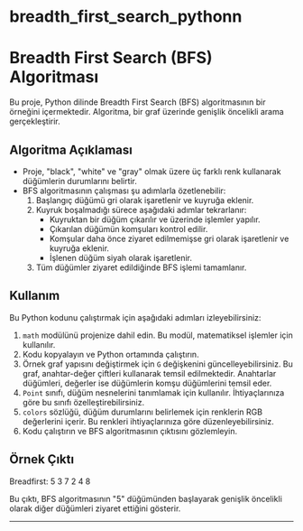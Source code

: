 ﻿# breadth_first_search_pythonn

# Breadth First Search (BFS) Algoritması

Bu proje, Python dilinde Breadth First Search (BFS) algoritmasının bir örneğini içermektedir. Algoritma, bir graf üzerinde genişlik öncelikli arama gerçekleştirir.

## Algoritma Açıklaması

- Proje, "black", "white" ve "gray" olmak üzere üç farklı renk kullanarak düğümlerin durumlarını belirtir.
- BFS algoritmasının çalışması şu adımlarla özetlenebilir:
    1. Başlangıç düğümü gri olarak işaretlenir ve kuyruğa eklenir.
    2. Kuyruk boşalmadığı sürece aşağıdaki adımlar tekrarlanır:
        - Kuyruktan bir düğüm çıkarılır ve üzerinde işlemler yapılır.
        - Çıkarılan düğümün komşuları kontrol edilir.
        - Komşular daha önce ziyaret edilmemişse gri olarak işaretlenir ve kuyruğa eklenir.
        - İşlenen düğüm siyah olarak işaretlenir.
    3. Tüm düğümler ziyaret edildiğinde BFS işlemi tamamlanır.

## Kullanım

Bu Python kodunu çalıştırmak için aşağıdaki adımları izleyebilirsiniz:

1. `math` modülünü projenize dahil edin. Bu modül, matematiksel işlemler için kullanılır.
2. Kodu kopyalayın ve Python ortamında çalıştırın.
3. Örnek graf yapısını değiştirmek için `G` değişkenini güncelleyebilirsiniz. Bu graf, anahtar-değer çiftleri kullanarak temsil edilmektedir. Anahtarlar düğümleri, değerler ise düğümlerin komşu düğümlerini temsil eder.
4. `Point` sınıfı, düğüm nesnelerini tanımlamak için kullanılır. İhtiyaçlarınıza göre bu sınıfı özelleştirebilirsiniz.
5. `colors` sözlüğü, düğüm durumlarını belirlemek için renklerin RGB değerlerini içerir. Bu renkleri ihtiyaçlarınıza göre düzenleyebilirsiniz.
6. Kodu çalıştırın ve BFS algoritmasının çıktısını gözlemleyin.


## Örnek Çıktı

Breadfirst:
5 3 7 2 4 8


Bu çıktı, BFS algoritmasının "5" düğümünden başlayarak genişlik öncelikli olarak diğer düğümleri ziyaret ettiğini gösterir.

---
